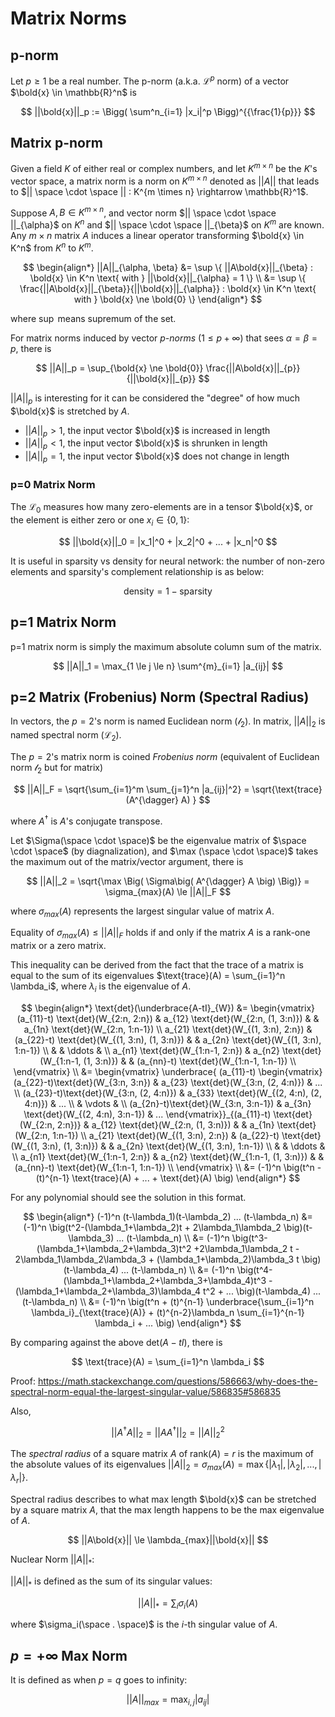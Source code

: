 
# Matrix Norms

## p-norm

Let $p \ge 1$ be a real number.
The p-norm (a.k.a. $\mathcal{L}^p$ norm) of a vector $\bold{x} \in \mathbb{R}^n$ is

$$
||\bold{x}||_p := \Bigg( \sum^n_{i=1} |x_i|^p \Bigg)^{{\frac{1}{p}}}
$$

## Matrix p-norm

Given a field $K$ of either real or complex numbers, and let $K^{m \times n}$ be the $K$'s vector space,
a matrix norm is a norm on $K^{m \times n}$ denoted as $||A||$ that leads to $|| \space \cdot \space || : K^{m \times n} \rightarrow \mathbb{R}^1$.

Suppose $A,B \in K^{m \times n}$, and vector norm $|| \space \cdot \space ||_{\alpha}$ on $K^n$ and $|| \space \cdot \space ||_{\beta}$ on $K^m$ are known.
Any $m \times n$ matrix $A$ induces a linear operator transforming $\bold{x} \in K^n$ from $K^n$ to $K^m$.

$$
\begin{align*}
    ||A||_{\alpha, \beta} &=
    \sup \{ ||A\bold{x}||_{\beta} : \bold{x} \in K^n \text{ with } ||\bold{x}||_{\alpha} = 1 \}
\\ &=
    \sup \{ \frac{||A\bold{x}||_{\beta}}{||\bold{x}||_{\alpha}} : \bold{x} \in K^n \text{ with } \bold{x} \ne \bold{0} \}
\end{align*}
$$

where $\sup$ means supremum of the set. 

For matrix norms induced by vector *p-norms* ($1 \le p +\infty$) that sees $\alpha=\beta=p$, there is

$$
||A||_p = \sup_{\bold{x} \ne \bold{0}}  \frac{||A\bold{x}||_{p}}{||\bold{x}||_{p}}
$$

$||A||_p$ is interesting for it can be considered the "degree" of how much $\bold{x}$ is stretched by $A$.

* $||A||_p > 1$, the input vector $\bold{x}$ is increased in length
* $||A||_p < 1$, the input vector $\bold{x}$ is shrunken in length
* $||A||_p = 1$, the input vector $\bold{x}$ does not change in length

### p=0 Matrix Norm

The $\mathcal{L}_0$  measures how many zero-elements are in a tensor $\bold{x}$, or the element is either zero or one $x_i \in \{ 0, 1 \}$:

$$
||\bold{x}||_0 = |x_1|^0 + |x_2|^0 + ... + |x_n|^0
$$

It is useful in sparsity vs density for neural network:
the number of non-zero elements and sparsity's complement relationship is as below:

$$
\text{density} = 1 - \text{sparsity}
$$

## p=1 Matrix Norm

p=1 matrix norm is simply the maximum absolute column sum of the matrix.

$$
||A||_1 = \max_{1 \le j \le n} \sum^{m}_{i=1} |a_{ij}|
$$

## p=2 Matrix (Frobenius) Norm (Spectral Radius)

In vectors, the $p=2$'s norm is named Euclidean norm ($\mathcal{l}_2$).
In matrix, $||A||_2$ is named spectral norm ($\mathcal{L}_2$).

The $p=2$'s matrix norm is coined *Frobenius norm* (equivalent of Euclidean norm $\mathcal{l}_2$ but for matrix)

$$
||A||_F = \sqrt{\sum_{i=1}^m \sum_{j=1}^n |a_{ij}|^2} =
\sqrt{\text{trace} (A^{\dagger} A) }
$$

where $A^{\dagger}$ is $A$'s conjugate transpose.

Let $\Sigma(\space \cdot \space)$ be the eigenvalue matrix of $\space \cdot \space$ (by diagnalization), and $\max (\space \cdot \space)$ takes the maximum out of the matrix/vector argument, there is

$$
||A||_2 = \sqrt{\max \Big( \Sigma\big( A^{\dagger} A \big) \Big)} =
\sigma_{max}(A) \le ||A||_F
$$

where $\sigma_{max}(A)$ represents the largest singular value of matrix $A$.

Equality of $\sigma_{max}(A) \le ||A||_F$ holds if and only if the matrix $A$ is a rank-one matrix or a zero matrix. 

This inequality can be derived from the fact that the trace of a matrix is equal to the sum of its eigenvalues $\text{trace}(A) = \sum_{i=1}^n \lambda_i$, where $\lambda_i$ is the eigenvalue of $A$.

$$
\begin{align*}
\text{det}(\underbrace{A-tI}_{W}) &=
\begin{vmatrix}
    (a_{11}-t) \text{det}(W_{2:n, 2:n}) &
    a_{12} \text{det}(W_{2:n, (1, 3:n)}) & &
    a_{1n} \text{det}(W_{2:n, 1:n-1}) \\
    a_{21} \text{det}(W_{(1, 3:n), 2:n}) &
    (a_{22}-t) \text{det}(W_{(1, 3:n), (1, 3:n)}) & &
    a_{2n} \text{det}(W_{(1, 3:n), 1:n-1}) \\
    & & \ddots & \\
    a_{n1} \text{det}(W_{1:n-1, 2:n}) &
    a_{n2} \text{det}(W_{1:n-1, (1, 3:n)}) & &
    (a_{nn}-t) \text{det}(W_{1:n-1, 1:n-1}) \\
\end{vmatrix} 
\\ &=
\begin{vmatrix}
    \underbrace{
    (a_{11}-t) \begin{vmatrix}
        (a_{22}-t)\text{det}(W_{3:n, 3:n}) &
        a_{23} \text{det}(W_{3:n, (2, 4:n)}) & ... \\
        (a_{23}-t)\text{det}(W_{3:n, (2, 4:n)}) &
        a_{33} \text{det}(W_{(2, 4:n), (2, 4:n)}) & ... \\
        & \vdots & \\
        (a_{2n}-t)\text{det}(W_{3:n, 3:n-1}) &
        a_{3n} \text{det}(W_{(2, 4:n), 3:n-1}) & ... 
    \end{vmatrix}}_{(a_{11}-t) \text{det}(W_{2:n, 2:n})}
    &
    a_{12} \text{det}(W_{2:n, (1, 3:n)}) & &
    a_{1n} \text{det}(W_{2:n, 1:n-1}) \\
    a_{21} \text{det}(W_{(1, 3:n), 2:n}) &
    (a_{22}-t) \text{det}(W_{(1, 3:n), (1, 3:n)}) & &
    a_{2n} \text{det}(W_{(1, 3:n), 1:n-1}) \\
    & & \ddots & \\
    a_{n1} \text{det}(W_{1:n-1, 2:n}) &
    a_{n2} \text{det}(W_{1:n-1, (1, 3:n)}) & &
    (a_{nn}-t) \text{det}(W_{1:n-1, 1:n-1}) \\
\end{vmatrix} 
\\ &=
(-1)^n \big(t^n - (t)^{n-1} \text{trace}(A) + ... + \text{det}(A) \big)
\end{align*}
$$

For any polynomial should see the solution in this format.

$$
\begin{align*}
(-1)^n (t-\lambda_1)(t-\lambda_2) ... (t-\lambda_n) &=
(-1)^n \big(t^2-(\lambda_1+\lambda_2)t + 2\lambda_1\lambda_2 \big)(t-\lambda_3) ... (t-\lambda_n)
\\ &=
(-1)^n \big(t^3-(\lambda_1+\lambda_2+\lambda_3)t^2 +2\lambda_1\lambda_2 t - 2\lambda_1\lambda_2\lambda_3 + (\lambda_1+\lambda_2)\lambda_3 t  \big)(t-\lambda_4) ... (t-\lambda_n)
\\ &=
(-1)^n \big(t^4-(\lambda_1+\lambda_2+\lambda_3+\lambda_4)t^3 -(\lambda_1+\lambda_2+\lambda_3)\lambda_4 t^2 + ...  \big)(t-\lambda_4) ... (t-\lambda_n)
\\ &=
(-1)^n \big(t^n + (t)^{n-1} \underbrace{\sum_{i=1}^n \lambda_i}_{\text{trace}(A)} + (t)^{n-2}\lambda_n \sum_{i=1}^{n-1} \lambda_i + ... \big)
\end{align*}
$$

By comparing against the above $\text{det}(A-tI)$, there is

$$
\text{trace}(A) = \sum_{i=1}^n \lambda_i
$$

Proof: https://math.stackexchange.com/questions/586663/why-does-the-spectral-norm-equal-the-largest-singular-value/586835#586835

Also,

$$
||A^{\dagger} A||_2 = ||A A^{\dagger}||_2 = ||A||^2_2
$$

The *spectral radius* of a square matrix $A$ of $\text{rank}(A)=r$ is the maximum of the absolute values of its eigenvalues $||A||_2 = \sigma_{max}(A)=\max \{ |\lambda_1|, |\lambda_2|, ..., |\lambda_r| \}$.

Spectral radius describes to what max length $\bold{x}$ can be stretched by a square matrix $A$, that the max length happens to be the max eigenvalue of $A$.

$$
||A\bold{x}|| \le \lambda_{max}||\bold{x}||
$$

Nuclear Norm $||A||_*$:

$||A||_*$ is defined as the sum of its singular values:

$$
||A||_* = \sum_{i} \sigma_i(A)
$$

where $\sigma_i(\space . \space)$ is the $i$-th singular value of $A$.

## $p=+\infty$ Max Norm

It is defined as when $p = q$ goes to infinity:

$$
||A||_{max} = \max_{i,j} |a_{ij}|
$$
